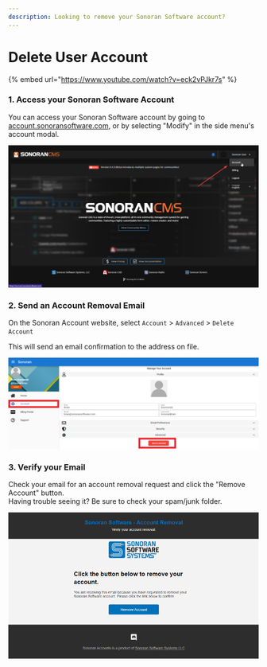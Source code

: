 ```yaml
---
description: Looking to remove your Sonoran Software account?
---
```


# Delete User Account

{% embed url="https://www.youtube.com/watch?v=eck2vPJkr7s" %}

### 1. Access your Sonoran Software Account

You can access your Sonoran Software account by going to [account.sonoransoftware.com](https://account.sonoransoftware.com), or by selecting "Modify" in the side menu's account modal.

![Sonoran CMS - Modify Account](<../../.gitbook/assets/image (8) (1) (1) (1) (1).png>)

### 2. Send an Account Removal Email

On the Sonoran Account website, select `Account` > `Advanced` > `Delete Account`

This will send an email confirmation to the address on file.

![Sonoran Account - Delete Account](<../../.gitbook/assets/image (3) (1) (1) (1) (1) (1) (1) (1).png>)

### 3. Verify your Email

Check your email for an account removal request and click the "Remove Account" button.\
Having trouble seeing it? Be sure to check your spam/junk folder.

![Sonoran Account - Removal Email](<../../.gitbook/assets/image (14) (1) (1).png>)
